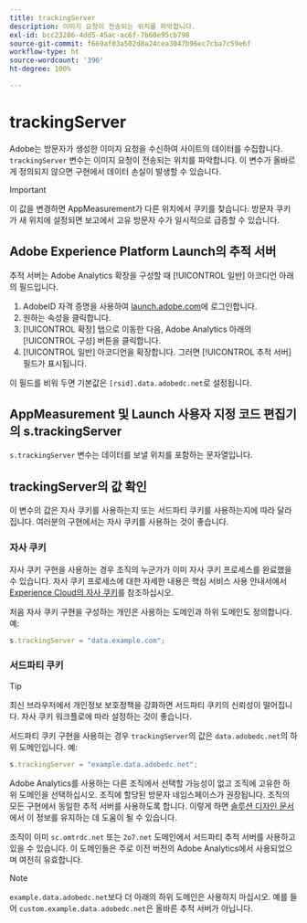 ```yaml
---
title: trackingServer
description: 이미지 요청이 전송되는 위치를 파악합니다.
exl-id: bcc23286-4dd5-45ac-ac6f-7b60e95cb798
source-git-commit: f669af03a502d8a24cea3047b96ec7cba7c59e6f
workflow-type: ht
source-wordcount: '396'
ht-degree: 100%

---
```


# trackingServer

Adobe는 방문자가 생성한 이미지 요청을 수신하여 사이트의 데이터를 수집합니다. `trackingServer` 변수는 이미지 요청이 전송되는 위치를 파악합니다. 이 변수가 올바르게 정의되지 않으면 구현에서 데이터 손실이 발생할 수 있습니다.

>[!IMPORTANT]
>
>이 값을 변경하면 AppMeasurement가 다른 위치에서 쿠키를 찾습니다. 방문자 쿠키가 새 위치에 설정되면 보고에서 고유 방문자 수가 일시적으로 급증할 수 있습니다.

## Adobe Experience Platform Launch의 추적 서버

추적 서버는 Adobe Analytics 확장을 구성할 때 [!UICONTROL 일반] 아코디언 아래의 필드입니다.

1. AdobeID 자격 증명을 사용하여 [launch.adobe.com](https://launch.adobe.com)에 로그인합니다.
2. 원하는 속성을 클릭합니다.
3. [!UICONTROL 확장] 탭으로 이동한 다음, Adobe Analytics 아래의 [!UICONTROL 구성] 버튼을 클릭합니다.
4. [!UICONTROL 일반] 아코디언을 확장합니다. 그러면 [!UICONTROL 추적 서버] 필드가 표시됩니다.

이 필드를 비워 두면 기본값은 `[rsid].data.adobedc.net`로 설정됩니다.

## AppMeasurement 및 Launch 사용자 지정 코드 편집기의 s.trackingServer

`s.trackingServer` 변수는 데이터를 보낼 위치를 포함하는 문자열입니다.

## trackingServer의 값 확인

이 변수의 값은 자사 쿠키를 사용하는지 또는 서드파티 쿠키를 사용하는지에 따라 달라집니다. 여러분의 구현에서는 자사 쿠키를 사용하는 것이 좋습니다.

### 자사 쿠키

자사 쿠키 구현을 사용하는 경우 조직의 누군가가 이미 자사 쿠키 프로세스를 완료했을 수 있습니다. 자사 쿠키 프로세스에 대한 자세한 내용은 핵심 서비스 사용 안내서에서 [Experience Cloud의 자사 쿠키](https://experienceleague.adobe.com/docs/core-services/interface/ec-cookies/cookies-first-party.html?lang=ko-KR)를 참조하십시오.

처음 자사 쿠키 구현을 구성하는 개인은 사용하는 도메인과 하위 도메인도 정의합니다. 예:

```js
s.trackingServer = "data.example.com";
```

### 서드파티 쿠키

>[!TIP]
>
>최신 브라우저에서 개인정보 보호정책을 강화하면 서드파티 쿠키의 신뢰성이 떨어집니다. 자사 쿠키 워크플로에 따라 설정하는 것이 좋습니다.

서드파티 쿠키 구현을 사용하는 경우 `trackingServer`의 값은 `data.adobedc.net`의 하위 도메인입니다. 예:

```js
s.trackingServer = "example.data.adobedc.net";
```

Adobe Analytics를 사용하는 다른 조직에서 선택할 가능성이 없고 조직에 고유한 하위 도메인을 선택하십시오.  조직에 할당된 방문자 네임스페이스가 권장됩니다.  조직의 모든 구현에서 동일한 추적 서버를 사용하도록 합니다. 이렇게 하면 [솔루션 디자인 문서](../../prepare/solution-design.md)에서 이 정보를 유지하는 데 도움이 될 수 있습니다.

조직이 이미 `sc.omtrdc.net` 또는 `2o7.net` 도메인에서 서드파티 추적 서버를 사용하고 있을 수 있습니다.  이 도메인들은 주로 이전 버전의 Adobe Analytics에서 사용되었으며 여전히 유효합니다.

>[!NOTE]
>
>`example.data.adobedc.net`보다 더 아래의 하위 도메인은 사용하지 마십시오. 예를 들어 `custom.example.data.adobedc.net`은 올바른 추적 서버가 아닙니다.
